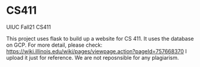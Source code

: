# CS411
UIUC Fall21 CS411

This project uses flask to build up a website for CS 411. It uses the database on GCP. For more detail, please check: https://wiki.illinois.edu/wiki/pages/viewpage.action?pageId=757668370
I upload it just for reference.
We are not reposnsible for any plagiarism.
